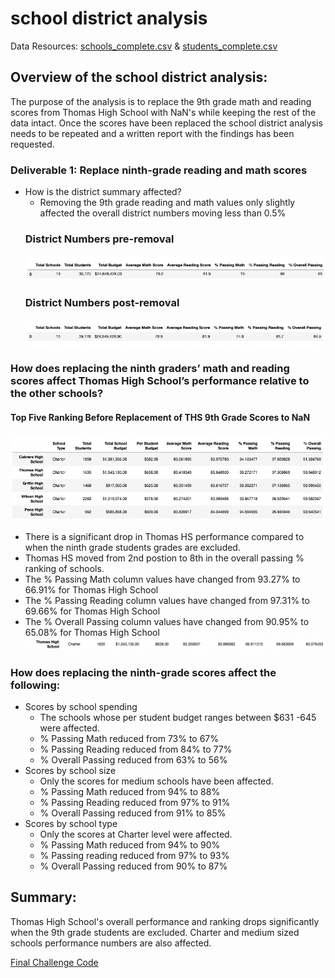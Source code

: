 # school district analysis
Data Resources: [schools_complete.csv](https://github.com/matthallman/Week_4_Conda_school_district_analysis/blob/main/resources/schools_complete.csv) & [students_complete.csv](https://github.com/matthallman/Week_4_Conda_school_district_analysis/blob/main/resources/students_complete.csv)
## Overview of the school district analysis: 
The purpose of the analysis is to replace the 9th grade math and reading scores from Thomas High School with NaN's while keeping the rest of the data intact. Once the scores have been replaced the school district analysis needs to be repeated and a written report with the findings has been requested.

### Deliverable 1: Replace ninth-grade reading and math scores
- How is the district summary affected?
  - Removing the 9th grade reading and math values only slightly affected the overall district numbers moving less than 0.5%
  ### District Numbers pre-removal
  ![Pre-removal](https://github.com/matthallman/Week_4_Conda_school_district_analysis/blob/main/resources/district_totals_prel.png)
  ### District Numbers post-removal
  ![Post-removal](https://github.com/matthallman/Week_4_Conda_school_district_analysis/blob/main/resources/district_totals.png)
  
### How does replacing the ninth graders’ math and reading scores affect Thomas High School’s performance relative to the other schools?
#### Top Five Ranking Before Replacement of THS 9th Grade Scores to NaN
![Top 5 Ranking Before](https://github.com/matthallman/Week_4_Conda_school_district_analysis/blob/main/resources/top_5_pre.png)
- There is a significant drop in Thomas HS performance compared to when the ninth grade students grades are excluded. 
- Thomas HS moved from 2nd postion to 8th in the overall passing % ranking of schools. 
- The % Passing Math column values have changed from 93.27% to 66.91% for Thomas High School
- The % Passing Reading column values have changed from 97.31% to 69.66% for Thomas High School
- The % Overall Passing column values have changed from 90.95% to 65.08% for Thomas High School
![THS overall rank](https://github.com/matthallman/Week_4_Conda_school_district_analysis/blob/main/resources/thomas_post_top5.png)
 
### How does replacing the ninth-grade scores affect the following:
- Scores by school spending
  - The schools whose per student budget ranges between $631 -645 were affected.
   - % Passing Math reduced from 73% to 67%
   - % Passing Reading reduced from 84% to 77%
   - % Overall Passing reduced from 63% to 56%
- Scores by school size
  - Only the scores for medium schools have been affected.
   - % Passing Math reduced from 94% to 88%
   - % Passing Reading reduced from 97% to 91%
   - % Overall Passing reduced from 91% to 85%
- Scores by school type
  - Only the scores at Charter level were affected.
   - % Passing Math reduced from 94% to 90%
   - % Passing reading reduced from 97% to 93%
   - % Overall Passing reduced from 90% to 87%

## Summary: 
Thomas High School's overall performance and ranking drops significantly when the 9th grade students are excluded. 
Charter and medium sized schools performance numbers are also affected. 

[Final Challenge Code](https://github.com/matthallman/Week_4_Conda_school_district_analysis/blob/main/PyCitySchools_Challenge.ipynb)


